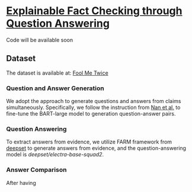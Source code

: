 # [Explainable Fact Checking through Question Answering](https://arxiv.org/abs/2110.05369)
Code will be available soon

## Dataset
The dataset is available at: [Fool Me Twice](https://github.com/google-research/fool-me-twice)

### Question and Answer Generation
We adopt the approach to generate questions and answers from claims simultaneously. Specifically, we follow the instruction from [Nan et al.](https://github.com/amazon-research/fact-check-summarization) to fine-tune the BART-large model to generation question-answer pairs.

### Question Answering 
To extract answers from evidence, we utilize FARM framework from [deepset](https://github.com/deepset-ai/FARM) to generate answers from evidence, and the question-answering model is *deepset/electra-base-squad2*.
### Answer Comparison
After having 
